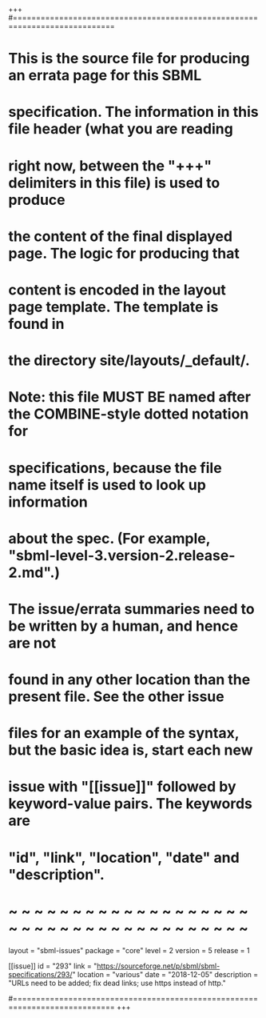 +++
#============================================================================
# This is the source file for producing an errata page for this SBML
# specification. The information in this file header (what you are reading
# right now, between the "+++" delimiters in this file) is used to produce
# the content of the final displayed page. The logic for producing that
# content is encoded in the layout page template. The template is found in
# the directory site/layouts/_default/.
#
# Note: this file MUST BE named after the COMBINE-style dotted notation for
# specifications, because the file name itself is used to look up information
# about the spec. (For example, "sbml-level-3.version-2.release-2.md".)
#
# The issue/errata summaries need to be written by a human, and hence are not
# found in any other location than the present file.  See the other issue
# files for an example of the syntax, but the basic idea is, start each new
# issue with "[[issue]]" followed by keyword-value pairs.  The keywords are
# "id", "link", "location", "date" and "description".
# ~ ~ ~ ~ ~ ~ ~ ~ ~ ~ ~ ~ ~ ~ ~ ~ ~ ~ ~ ~ ~ ~ ~ ~ ~ ~ ~ ~ ~ ~ ~ ~ ~ ~ ~ ~ ~ ~

layout  = "sbml-issues"
package = "core"
level   = 2
version = 5
release = 1

[[issue]]
id          = "293"
link        = "https://sourceforge.net/p/sbml/sbml-specifications/293/"
location    = "various"
date        = "2018-12-05"
description = "URLs need to be added; fix dead links; use https instead of http."

#============================================================================
+++
